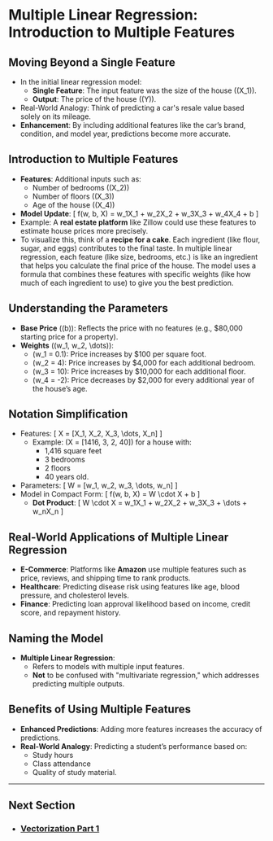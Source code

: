 # Multiple Linear Regression: Introduction to Multiple Features

## Moving Beyond a Single Feature
- In the initial linear regression model:
  - **Single Feature**: The input feature was the size of the house (\(X_1\)).
  - **Output**: The price of the house (\(Y\)).
- Real-World Analogy: Think of predicting a car's resale value based solely on its mileage.
- **Enhancement**: By including additional features like the car’s brand, condition, and model year, predictions become more accurate.

## Introduction to Multiple Features
- **Features**: Additional inputs such as:
  - Number of bedrooms (\(X_2\))
  - Number of floors (\(X_3\))
  - Age of the house (\(X_4\))
- **Model Update**:
  \[
  f(w, b, X) = w_1X_1 + w_2X_2 + w_3X_3 + w_4X_4 + b
  \]
- Example: A **real estate platform** like Zillow could use these features to estimate house prices more precisely.
- To visualize this, think of a **recipe for a cake**. Each ingredient (like flour, sugar, and eggs) contributes to the final taste. In multiple linear regression, each feature (like size, bedrooms, etc.) is like an ingredient that helps you calculate the final price of the house. The model uses a formula that combines these features with specific weights (like how much of each ingredient to use) to give you the best prediction.

## Understanding the Parameters
- **Base Price** (\(b\)): Reflects the price with no features (e.g., $80,000 starting price for a property).
- **Weights** (\(w_1, w_2, \dots\)):
  - \(w_1 = 0.1\): Price increases by $100 per square foot.
  - \(w_2 = 4\): Price increases by $4,000 for each additional bedroom.
  - \(w_3 = 10\): Price increases by $10,000 for each additional floor.
  - \(w_4 = -2\): Price decreases by $2,000 for every additional year of the house’s age.

## Notation Simplification
- Features:
  \[
  X = [X_1, X_2, X_3, \dots, X_n]
  \]
  - Example: \(X = [1416, 3, 2, 40]\) for a house with:
    - 1,416 square feet
    - 3 bedrooms
    - 2 floors
    - 40 years old.
- Parameters:
  \[
  W = [w_1, w_2, w_3, \dots, w_n]
  \]
- Model in Compact Form:
  \[
  f(w, b, X) = W \cdot X + b
  \]
  - **Dot Product**:
    \[
    W \cdot X = w_1X_1 + w_2X_2 + w_3X_3 + \dots + w_nX_n
    \]

## Real-World Applications of Multiple Linear Regression
- **E-Commerce**: Platforms like **Amazon** use multiple features such as price, reviews, and shipping time to rank products.
- **Healthcare**: Predicting disease risk using features like age, blood pressure, and cholesterol levels.
- **Finance**: Predicting loan approval likelihood based on income, credit score, and repayment history.

## Naming the Model
- **Multiple Linear Regression**:
  - Refers to models with multiple input features.
  - **Not** to be confused with "multivariate regression," which addresses predicting multiple outputs.

## Benefits of Using Multiple Features
- **Enhanced Predictions**: Adding more features increases the accuracy of predictions.
- **Real-World Analogy**: Predicting a student’s performance based on:
  - Study hours
  - Class attendance
  - Quality of study material.

---

## Next Section
- ### [Vectorization Part 1](Vectorization_Part_1.md)
